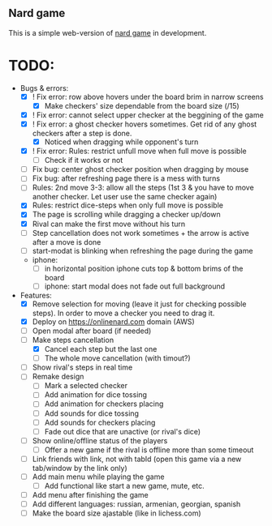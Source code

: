 ## Nard game

This is a simple web-version of [nard game](https://en.wikipedia.org/wiki/Nard_(game)) in development.

# TODO:
- Bugs & errors:
    - [x] ! Fix error: row above hovers under the board brim in narrow screens
        - [x] Make checkers' size dependable from the board size (/15)
    - [x] ! Fix error: cannot select upper checker at the beggining of the game
    - [x] ! Fix error: a ghost checker hovers sometimes. Get rid of any ghost checkers after a step is done.
        - [x] Noticed when dragging while opponent's turn
    - [x] ! Fix error: Rules: restrict unfull move when full move is possible
        - [ ] Check if it works or not
    - [ ] Fix bug: center ghost checker position when dragging by mouse
    - [ ] Fix bug: after refreshing page there is a mess with turns
    - [ ] Rules: 2nd move 3-3: allow all the steps (1st 3 & you have to move another checker. Let user use the same checker again)
    - [x] Rules: restrict dice-steps when only full move is possible
    - [x] The page is scrolling while dragging a checker up/down
    - [x] Rival can make the first move without his turn
    - [ ] Step cancellation does not work sometimes + the arrow is active after a move is done
    - [ ] start-modat is blinking when refreshing the page during the game
    - iphone:
        - [ ] in horizontal position iphone cuts top & bottom brims of the board
        - [ ] iphone: start modal does not fade out full background
- Features:
    - [x] Remove selection for moving (leave it just for checking possible steps). In order to move a checker you need to drag it.
    - [x] Deploy on https://onlinenard.com domain (AWS)
    - [ ] Open modal after board (if needed)
    - [ ] Make steps cancellation
        - [x] Cancel each step but the last one
        - [ ] The whole move cancellation (with timout?)
    - [ ] Show rival's steps in real time
    - [ ] Remake design
        - [ ] Mark a selected checker
        - [ ] Add animation for dice tossing
        - [ ] Add animation for checkers placing
        - [ ] Add sounds for dice tossing
        - [ ] Add sounds for checkers placing
        - [ ] Fade out dice that are unactive (or rival's dice)
    - [ ] Show online/offline status of the players
        - [ ] Offer a new game if the rival is offline more than some timeout
    - [ ] Link friends with link, not with tabId (open this game via a new tab/window by the link only)
    - [ ] Add main menu while playing the game
        - [ ] Add functional like start a new game, mute, etc.
    - [ ] Add menu after finishing the game
    - [ ] Add different languages: russian, armenian, georgian, spanish
    - [ ] Make the board size ajastable (like in lichess.com)
